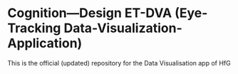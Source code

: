 # Cognition—Design ET-DVA (Eye-Tracking Data-Visualization-Application)
This is the official (updated) repository for the Data Visualisation app of HfG
